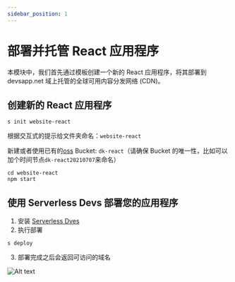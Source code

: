 ```yaml
---
sidebar_position: 1
---
```


# 部署并托管 React 应用程序

本模块中，我们首先通过模板创建一个新的 React 应用程序，将其部署到 devsapp.net 域上托管的全球可用内容分发网络 (CDN)。

## 创建新的 React 应用程序

```
s init website-react
```

根据交互式的提示给文件夹命名：`website-react`

新建或者使用已有的[oss](https://oss.console.aliyun.com/) Bucket: `dk-react`（请确保 Bucket 的唯一性，比如可以加个时间节点`dk-react20210707`来命名）

```
cd website-react
npm start
```

## 使用 Serverless Devs 部署您的应用程序

1. 安装 [Serverless Dves](https://github.com/Serverless-Devs/docs/blob/master/zh/install.md)
2. 执行部署

```
s deploy
```

3. 部署完成之后会返回可访问的域名

![Alt text](https://img.alicdn.com/imgextra/i1/O1CN01RUZyrT1VwQniotkYK_!!6000000002717-2-tps-785-307.png)
